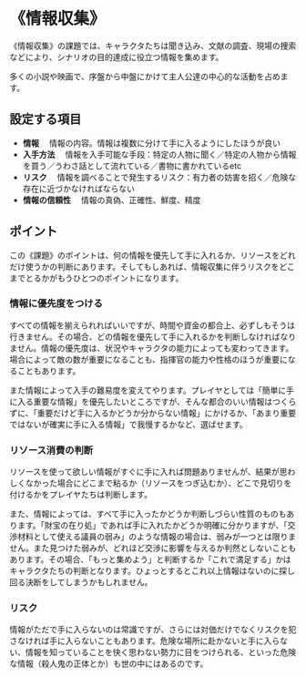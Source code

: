 # 《情報収集》

《情報収集》の課題では、キャラクタたちは聞き込み、文献の調査、現場の捜索などにより、シナリオの目的達成に役立つ情報を集めます。

多くの小説や映画で、序盤から中盤にかけて主人公達の中心的な活動を占めます。

## 設定する項目

* __情報__ 　情報の内容。情報は複数に分けて手に入るようにしたほうが良い
* __入手方法__ 　情報を入手可能な手段：特定の人物に聞く／特定の人物から情報を買う／うわさ話として流れている／書物に書かれているetc
* __リスク__ 　情報を調べることで発生するリスク：有力者の妨害を招く／危険な存在に近づかなければならない
* __情報の信頼性__ 　情報の真偽、正確性、鮮度、精度

## ポイント

この《課題》のポイントは、何の情報を優先して手に入れるか、リソースをどれだけ使うかの判断にあります。そしてもしあれば、情報収集に伴うリスクをどこまでとるかがもうひとつのポイントになります。

### 情報に優先度をつける

すべての情報を揃えられればいいですが、時間や資金の都合上、必ずしもそうは行きません。その場合、どの情報を優先して手に入れるかを判断しなければなりません。情報の優先度は、状況やキャラクタの能力によっても変わってきます。場合によって敵の数が重要になることも、指揮官の能力や性格のほうが重要になることもあります。

また情報によって入手の難易度を変えてやります。プレイヤとしては「簡単に手に入る重要な情報」を優先したいところですが、そんな都合のいい情報はつくらずに、「重要だけど手に入るかどうか分からない情報」にかけるか、「あまり重要ではないが確実に手に入る情報」で我慢するかなど、選ばせます。

### リソース消費の判断

リソースを使って欲しい情報がすぐに手に入れば問題ありませんが、結果が思わしくなかった場合にどこまで粘るか（リソースをつぎ込むか）、どこで見切りを付けるかをプレイヤたちは判断します。

また、情報によっては、すべて手に入ったかどうか判断しづらい性質のものもあります。「財宝の在り処」であれば手に入れたかどうか明確に分かりますが、「交渉材料として使える議員の弱み」のような情報の場合は、弱みが一つとは限りません。また見つけた弱みが、どれほど交渉に影響を与えるか判然としないこともあります。その場合、「もっと集めよう」と判断するか「これで満足する」かはキャラクタたちの判断となります。ひょっとするとこれ以上情報はないのに探し回る決断をしてしまうかもしれません。

### リスク

情報がただで手に入らないのは常識ですが、さらには対価だけでなくリスクを犯さなければ手に入らないこともあります。危険な場所に赴かないと手に入らない、情報を知っていることを快く思わない勢力に目をつけられる、といった危険な情報（殺人鬼の正体とか）も世の中にはあるのです。
